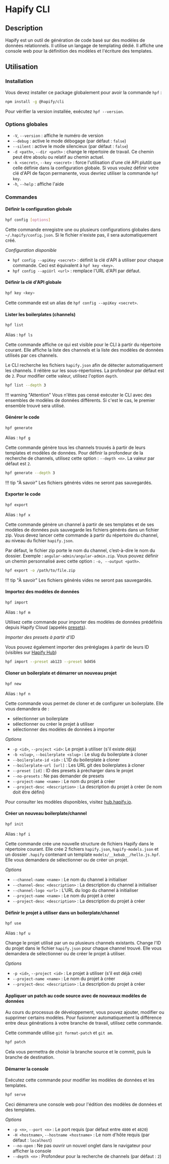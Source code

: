 # Hapify CLI

## Description

Hapify est un outil de génération de code basé sur des modèles de données relationnels.
Il utilise un langage de templating dédié.
Il affiche une console web pour la définition des modèles et l'écriture des templates.

## Utilisation

### Installation

Vous devez installer ce package globalement pour avoir la commande `hpf` :

```bash
npm install -g @hapify/cli
```

Pour vérifier la version installée, exécutez `hpf --version`.

### Options globales

- `-V`, `--version` : affiche le numéro de version
- `--debug` : active le mode débogage (par défaut : `false`)
- `--silent` : active le mode silencieux (par défaut : `false`)
- `-d <path>`, `--dir <path>` : change le répertoire de travail. Ce chemin peut être absolu ou relatif au chemin actuel.
- `-k <secret>`, `--key <secret>` : force l'utilisation d'une clé API plutôt que celle définie dans la configuration globale. Si vous voulez définir votre clé d'API de façon permanente, vous devriez utiliser la commande `hpf key`.
- `-h`, `--help` : affiche l'aide

### Commandes

#### Définir la configuration globale

```bash
hpf config [options]
```

Cette commande enregistre une ou plusieurs configurations globales dans `~/.hapify/config.json`.
Si le fichier n'existe pas, il sera automatiquement créé.

_Configuration disponible_

- `hpf config --apiKey <secret>` : définit la clé d'API à utiliser pour chaque commande. Ceci est équivalent à `hpf key <key>`.
- `hpf config --apiUrl <url>` : remplace l'URL d'API par défaut.

#### Définir la clé d'API globale

```bash
hpf key <key>
```

Cette commande est un alias de `hpf config --apiKey <secret>`.

####  Lister les boilerplates (channels)

```bash
hpf list
```

Alias : `hpf ls`

Cette commande affiche ce qui est visible pour le CLI à partir du répertoire courant.
Elle affiche la liste des channels et la liste des modèles de données utilisés par ces channels.

Le CLI recherche les fichiers `hapify.json` afin de détecter automatiquement les channels.
Il réitère sur les sous-répertoires. La profondeur par défaut est de `2`.
Pour modifier cette valeur, utilisez l'option `depth`.

```bash
hpf list --depth 3
```

!!! warning "Attention"
    Vous n'êtes pas censé exécuter le CLI avec des ensembles de modèles de données différents.
    Si c'est le cas, le premier ensemble trouvé sera utilisé.

#### Générer le code

```bash
hpf generate
```

Alias : `hpf g`

Cette commande génère tous les channels trouvés à partir de leurs templates et modèles de données.
Pour définir la profondeur de la recherche de channels, utilisez cette option : `--depth <n>`. La valeur par défaut est `2`.

```bash
hpf generate --depth 3
```

!!! tip "À savoir"
    Les fichiers générés vides ne seront pas sauvegardés.

#### Exporter le code

```bash
hpf export
```

Alias : `hpf x`

Cette commande génère un channel à partir de ses templates et de ses modèles de données puis sauvegarde les fichiers générés dans un fichier zip.
Vous devez lancer cette commande à partir du répertoire du channel, au niveau du fichier `hapify.json`.

Par défaut, le fichier zip porte le nom du channel, c’est-à-dire le nom du dossier.
Exemple : `angular-admin/angular-admin.zip`.
Vous pouvez définir un chemin personnalisé avec cette option : `-o, --output <path>`.

```bash
hpf export -o /path/to/file.zip
```

!!! tip "À savoir"
    Les fichiers générés vides ne seront pas sauvegardés.

#### Importez des modèles de données

```bash
hpf import
```

Alias : `hpf m`

Utilisez cette commande pour importer des modèles de données prédéfinis depuis Hapify Cloud (appelés [presets](../getting-started/terminology.md)).

_Importer des presets à partir d'ID_

Vous pouvez également importer des préréglages à partir de leurs ID (visibles sur [Hapify Hub](https://hub.hapify.io/))

```bash
hpf import --preset ab123 --preset bd456
```

#### Cloner un boilerplate et démarrer un nouveau projet

```bash
hpf new
```

Alias : `hpf n`

Cette commande vous permet de cloner et de configurer un boilerplate.
Elle vous demandera de :

-   sélectionner un boilerplate
-   sélectionner ou créer le projet à utiliser
-   sélectionner des modèles de données à importer

_Options_

-   `-p <id>`, `--project <id>`: Le projet à utiliser (s'il existe déjà)
-   `-b <slug>`, `--boilerplate <slug>` : Le slug du boilerplate à cloner
-   `--boilerplate-id <id>` : L'ID du boilerplate à cloner
-   `--boilerplate-url [url]` : Les URL git des boilerplates à cloner
-   `--preset [id]` : ID des presets à précharger dans le projet
-   `--no-presets` : Ne pas demander de presets
-   `--project-name <name>` : Le nom du projet à créer
-   `--project-desc <description>` : La description du projet à créer (le nom doit être défini)

Pour consulter les modèles disponibles, visitez [hub.hapify.io](https://hub.hapify.io).

#### Créer un nouveau boilerplate/channel

```bash
hpf init
```

Alias : `hpf i`

Cette commande crée une nouvelle structure de fichiers Hapify dans le répertoire courant.
Elle crée 2 fichiers `hapify.json`, `hapify-models.json` et un dossier `.hapify` contenant un template `models/__kebab__/hello.js.hpf`.
Elle vous demandera de sélectionner ou de créer un projet.

_Options_

-   `--channel-name <name>` : Le nom du channel à initialiser
-   `--channel-desc <description>` : La description du channel à initialiser
-   `--channel-logo <url>` : L'URL du logo du channel à initialiser
-   `--project-name <name>` : Le nom du projet à créer
-   `--project-desc <description>` : La description du projet à créer

#### Définir le projet à utiliser dans un boilerplate/channel

```bash
hpf use
```

Alias : `hpf u`

Change le projet utilisé par un ou plusieurs channels existants.
Change l'ID du projet dans le fichier `hapify.json` pour chaque channel trouvé.
Elle vous demandera de sélectionner ou de créer le projet à utiliser.

_Options_

-   `-p <id>`, `--project <id>` : Le projet à utiliser (s'il est déjà créé)
-   `--project-name <name>` : Le nom du projet à créer
-   `--project-desc <description>` : La description du projet à créer

#### Appliquer un patch au code source avec de nouveaux modèles de données

Au cours du processus de développement, vous pouvez ajouter, modifier ou supprimer certains modèles.
Pour fusionner automatiquement la différence entre deux générations à votre branche de travail, utilisez cette commande.

Cette commande utilise `git format-patch` et `git am`.

```bash
hpf patch
```

Cela vous permettra de choisir la branche source et le commit, puis la branche de destination.

#### Démarrer la console

Exécutez cette commande pour modifier les modèles de données et les templates.

```bash
hpf serve
```

Ceci démarrera une console web pour l'édition des modèles de données et des templates.

_Options_

-   `-p <n>`, `--port <n>` : Le port requis (par défaut entre `4800` et `4820`)
-   `-H <hostname>`, `--hostname <hostname>` : Le nom d'hôte requis (par défaut : `localhost`)
-   `--no-open` : Ne pas ouvrir un nouvel onglet dans le navigateur pour afficher la console
-   `--depth <n>` : Profondeur pour la recherche de channels (par défaut : `2`)
